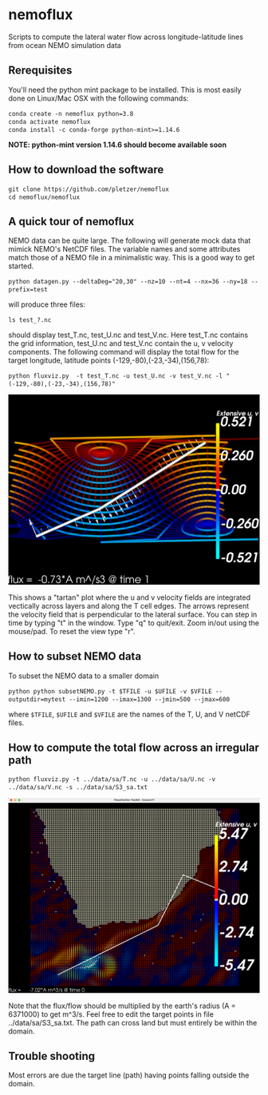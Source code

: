 # nemoflux

Scripts to compute the lateral water flow across longitude-latitude lines from ocean NEMO simulation data

## Rerequisites

You'll need the python mint package to be installed. This is most easily done on Linux/Mac OSX with the following commands:
```
conda create -n nemoflux python=3.8
conda activate nemoflux
conda install -c conda-forge python-mint>=1.14.6
```
**NOTE: python-mint version 1.14.6 should become available soon**

## How to download the software

```
git clone https://github.com/pletzer/nemoflux
cd nemoflux/nemoflux
```

## A quick tour of nemoflux

NEMO data can be quite large. The following will generate mock data that mimick NEMO's NetCDF files. The variable names and some attributes match those of a NEMO file in a minimalistic way. This is a good way to get started. 
```
python datagen.py --deltaDeg="20,30" --nz=10 --nt=4 --nx=36 --ny=18 --prefix=test
```
will produce three files:
```
ls test_?.nc
```
should display test_T.nc, test_U.nc	and test_V.nc. Here test_T.nc contains the grid information, test_U.nc and test_V.nc contain the u, v velocity components. The following command will display the total flow for the target longitude, latitude points (-129,-80),(-23,-34),(156,78):
```
python fluxviz.py  -t test_T.nc -u test_U.nc -v test_V.nc -l "(-129,-80),(-23,-34),(156,78)"
```

![alt total flow at time 0](https://github.com/pletzer/nemoflux/blob/main/pictures/simple.png?raw=true)

This shows a "tartan" plot where the u and v velocity fields are integrated vectically across layers and along the T cell edges. The arrows represent the velocity field that is perpendicular to the lateral surface. You can step in time by typing "t" in the window. Type "q" to quit/exit. Zoom in/out using the mouse/pad. To reset the view type "r".


## How to subset NEMO data

To subset the NEMO data to a smaller domain
```
python python subsetNEMO.py -t $TFILE -u $UFILE -v $VFILE --outputdir=mytest --imin=1200 --imax=1300 --jmin=500 --jmax=600
```
where `$TFILE`, `$UFILE` and `$VFILE` are the names of the T, U, and V netCDF files. 

## How to compute the total flow across an irregular path

```
python fluxviz.py -t ../data/sa/T.nc -u ../data/sa/U.nc -v ../data/sa/V.nc -s ../data/sa/S3_sa.txt
```
![alt total flow at time 0](https://github.com/pletzer/nemoflux/blob/main/pictures/sa.png?raw=true)

Note that the flux/flow should be multiplied by the earth's radius (A = 6371000) to get m^3/s. Feel free to edit the target points in file ../data/sa/S3_sa.txt. The path can cross land but must entirely be within the domain.

## Trouble shooting

Most errors are due the target line (path) having points falling outside the domain. 